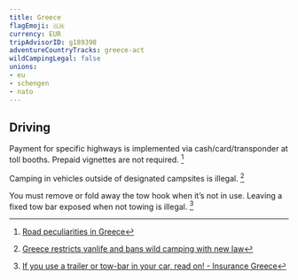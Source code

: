 ```yaml
---
title: Greece
flagEmoji: 🇬🇷
currency: EUR
tripAdvisorID: g189398
adventureCountryTracks: greece-act
wildCampingLegal: false
unions:
- eu
- schengen
- nato
---
```


## Driving

Payment for specific highways is implemented via cash/card/transponder at toll booths. Prepaid vignettes are not required. [^1]

Camping in vehicles outside of designated campsites is illegal. [^2]

You must remove or fold away the tow hook when it’s not in use. Leaving a fixed tow bar exposed when not towing is illegal. [^3]

[^1]: [Road peculiarities in Greece](https://aktis.rent/en/blog/road-peculiarities-in-greece)
[^2]: [Greece restricts vanlife and bans wild camping with new law](https://www.vanlifezone.com/journal/Greece_restricts_vanlife_and_bans_wild_camping_with_new_law)
[^3]: [If you use a trailer or tow-bar in your car, read on! - Insurance Greece](https://insurance-greece.com/use-trailer-tow-bar-car-read/)
